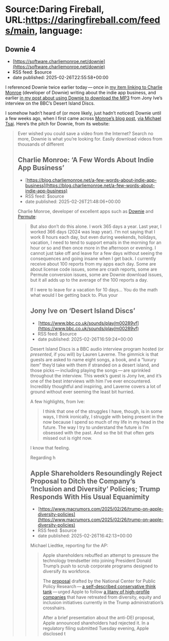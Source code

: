 # Source:Daring Fireball, URL:https://daringfireball.com/feeds/main, language:

## Downie 4
 - [https://software.charliemonroe.net/downie](https://software.charliemonroe.net/downie)
 - RSS feed: $source
 - date published: 2025-02-26T22:55:58+00:00

<p>I referenced Downie twice earlier today — once in <a href="https://daringfireball.net/linked/2025/02/26/monroe-indie-app-business">my item linking to Charlie Monroe</a> (developer of Downie) writing about the indie app business, and earlier <a href="https://daringfireball.net/linked/2025/02/26/ive-desert-island-discs">in my post about using Downie to download the MP3</a> from Jony Ive’s interview on the BBC’s Desert Island Discs.</p>

<p>I somehow hadn’t heard of (or more likely, just hadn’t noticed) Downie until a few weeks ago, when I first came across <a href="https://blog.charliemonroe.net/a-few-words-about-indie-app-business/">Monroe’s blog post</a>, <a href="https://mjtsai.com/blog/2025/01/31/a-few-words-about-indie-app-business/">via Michael Tsai</a>. Here’s the pitch for Downie, from its website:</p>

<blockquote>
  <p>Ever wished you could save a video from the Internet? Search no
more, Downie is what you’re looking for. Easily download videos
from thousands of different 

## Charlie Monroe: ‘A Few Words About Indie App Business’
 - [https://blog.charliemonroe.net/a-few-words-about-indie-app-business](https://blog.charliemonroe.net/a-few-words-about-indie-app-business)
 - RSS feed: $source
 - date published: 2025-02-26T21:48:06+00:00

<p>Charlie Monroe, developer of excellent apps such as <a href="https://software.charliemonroe.net/downie">Downie</a> and <a href="https://software.charliemonroe.net/permute">Permute</a>:</p>

<blockquote>
  <p>But also don’t do this alone. I work 365 days a year. Last year, I
worked 366 days (2024 was leap year). I’m not saying that I work 8
hours each day, but even during weekends, holidays, vacation, I
need to tend to support emails in the morning for an hour or so
and then once more in the afternoon or evening. I cannot just take
off and leave for a few days without seeing the consequences and
going insane when I get back. I currently receive about 100
reports from my apps each day. Some are about license code issues,
some are crash reports, some are Permute conversion issues, some
are Downie download issues, but it all adds up to the average of
the 100 reports a day.</p>

<p>If I were to leave for a vacation for 10 days… You do the math
what would I be getting back to. Plus your

## Jony Ive on ‘Desert Island Discs’
 - [https://www.bbc.co.uk/sounds/play/m00289vf](https://www.bbc.co.uk/sounds/play/m00289vf)
 - RSS feed: $source
 - date published: 2025-02-26T16:59:24+00:00

<p>Desert Island Discs is a BBC audio interview program hosted (or <em>presented</em>, if you will) by Lauren Laverne. The gimmick is that guests are asked to name eight songs, a book, and a “luxury item” they’d take with them if stranded on a desert island, and those picks — including playing the songs — are sprinkled throughout the interview. This week’s guest is Jony Ive, and it’s one of the best interviews with him I’ve ever encountered. Incredibly thoughtful and inspiring, and Laverne covers a lot of ground without ever seeming the least bit hurried.</p>

<p>A few highlights, from Ive:</p>

<blockquote>
  <p>I think that one of the struggles I have, though, is in some ways,
I think ironically, I struggle with being present in the now
because I spend so much of my life in my head in the future. The
way I try to understand the future is I’m obsessed with the past.
And so the bit that often gets missed out is right now.</p>
</blockquote>

<p>I know that feeling.</p>

<p>Regarding h

## Apple Shareholders Resoundingly Reject Proposal to Ditch the Company’s ‘Inclusion and Diversity’ Policies; Trump Responds With His Usual Equanimity
 - [https://www.macrumors.com/2025/02/26/trump-on-apple-diversity-policies](https://www.macrumors.com/2025/02/26/trump-on-apple-diversity-policies)
 - RSS feed: $source
 - date published: 2025-02-26T16:42:13+00:00

<p>Michael Liedtke, reporting for the AP:</p>

<blockquote>
  <p>Apple shareholders rebuffed an attempt to pressure the technology
trendsetter into joining President Donald Trump’s push to scrub
corporate programs designed to diversify its workforce.</p>

<p>The <a href="https://s2.q4cdn.com/470004039/files/doc_financials/2025/Proxy_Statement_2025.pdf">proposal</a> drafted by the National Center for Public
Policy Research — <a href="https://nationalcenter.org/about/">a self-described conservative think
tank</a> — urged Apple to follow <a href="https://apnews.com/article/companies-diversity-equity-inclusion-dei-lawsuits-753f027bb73a1035a919482427553ea3">a litany of high-profile
companies</a> that have retreated from diversity, equity and
inclusion initiatives currently in the Trump administration’s
crosshairs.</p>

<p>After a brief presentation about the anti-DEI proposal, Apple
announced shareholders had rejected it. In a regulatory filing
submitted Tuesday evening, Apple disclosed t

